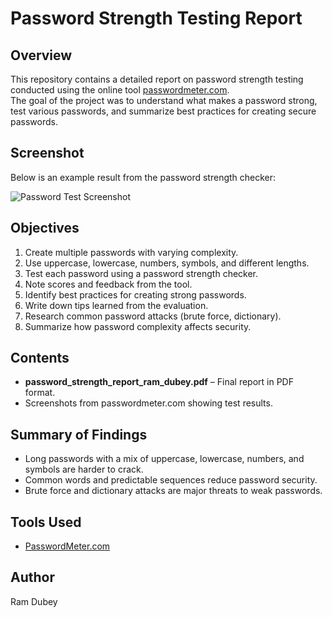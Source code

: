 # Password Strength Testing Report

## Overview
This repository contains a detailed report on password strength testing conducted using the online tool [passwordmeter.com](https://passwordmeter.com).  
The goal of the project was to understand what makes a password strong, test various passwords, and summarize best practices for creating secure passwords.

## Screenshot
Below is an example result from the password strength checker:

![Password Test Screenshot](Screenshot%202025-08-12%20152258.png)

## Objectives
1. Create multiple passwords with varying complexity.
2. Use uppercase, lowercase, numbers, symbols, and different lengths.
3. Test each password using a password strength checker.
4. Note scores and feedback from the tool.
5. Identify best practices for creating strong passwords.
6. Write down tips learned from the evaluation.
7. Research common password attacks (brute force, dictionary).
8. Summarize how password complexity affects security.

## Contents
- **password_strength_report_ram_dubey.pdf** – Final report in PDF format.
- Screenshots from passwordmeter.com showing test results.

## Summary of Findings
- Long passwords with a mix of uppercase, lowercase, numbers, and symbols are harder to crack.
- Common words and predictable sequences reduce password security.
- Brute force and dictionary attacks are major threats to weak passwords.

## Tools Used
- [PasswordMeter.com](https://passwordmeter.com)

## Author
Ram Dubey
